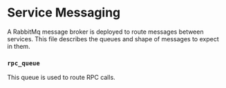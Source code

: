 # Service Messaging
A RabbitMq message broker is deployed to route messages between services. This
file describes the queues and shape of messages to expect in them.

### `rpc_queue`
This queue is used to route RPC calls.
